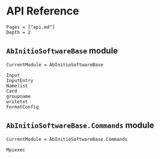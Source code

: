 # API Reference

```@contents
Pages = ["api.md"]
Depth = 2
```

## `AbInitioSoftwareBase` module

```@meta
CurrentModule = AbInitioSoftwareBase
```

```@docs
Input
InputEntry
Namelist
Card
groupname
writetxt
FormatConfig
```

## `AbInitioSoftwareBase.Commands` module

```@meta
CurrentModule = AbInitioSoftwareBase.Commands
```

```@docs
Mpiexec
```
